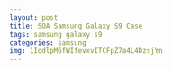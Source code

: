```yaml
---
layout: post
title: SOA Samsung Galaxy S9 Case
tags: samsung galaxy s9
categories: samsung
img: 1IqdlpM6fWIfevxvITCFpZ7a4L4DzsjYn
---
```

